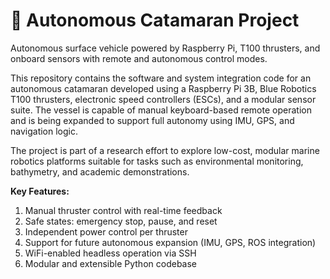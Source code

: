 # 🚤 Autonomous Catamaran Project

Autonomous surface vehicle powered by Raspberry Pi, T100 thrusters, and onboard sensors with remote and autonomous control modes.

This repository contains the software and system integration code for an autonomous catamaran developed using a Raspberry Pi 3B, Blue Robotics T100 thrusters, electronic speed controllers (ESCs), and a modular sensor suite. The vessel is capable of manual keyboard-based remote operation and is being expanded to support full autonomy using IMU, GPS, and navigation logic.

The project is part of a research effort to explore low-cost, modular marine robotics platforms suitable for tasks such as environmental monitoring, bathymetry, and academic demonstrations.

**Key Features:**
1. Manual thruster control with real-time feedback
2. Safe states: emergency stop, pause, and reset
3. Independent power control per thruster
4. Support for future autonomous expansion (IMU, GPS, ROS integration)
5. WiFi-enabled headless operation via SSH
6. Modular and extensible Python codebase
